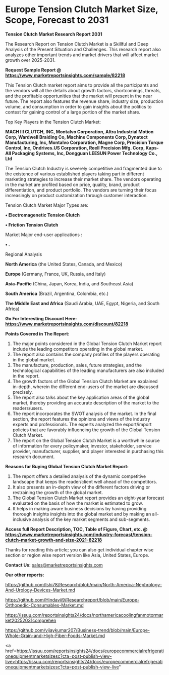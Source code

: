 # Europe Tension Clutch Market Size, Scope, Forecast to 2031

<strong>Tension Clutch Market Research Report 2031</strong>

The Research Report on Tension Clutch Market is a Skillful and Deep Analysis of the Present Situation and Challenges. This research report also analyzes other important trends and market drivers that will affect market growth over 2025-2031.

<strong>Request Sample Report @ <a href=https://www.marketreportsinsights.com/sample/82218>https://www.marketreportsinsights.com/sample/82218</a></strong>

This Tension Clutch market report aims to provide all the participants and the vendors will all the details about growth factors, shortcomings, threats, and the profitable opportunities that the market will present in the near future. The report also features the revenue share, industry size, production volume, and consumption in order to gain insights about the politics to contest for gaining control of a large portion of the market share.

Top Key Players in the Tension Clutch Market:

<strong>MACH III CLUTCH, INC, Montalvo Corporation, Altra Industrial Motion Corp, Wardwell Braiding Co, Machine Components Corp, Dynatect Manufacturing, Inc, Montalvo Corporation, Magne Corp, Precision Torque Control, Inc, Ondrives.US Corporation, Reell Precision Mfg. Corp, Kaps-All Packaging Systems, Inc, Dongguan LEESUN Power Technology Co., Ltd</strong>

The Tension Clutch Industry is severely competitive and fragmented due to the existence of various established players taking part in different marketing strategies to increase their market share. The vendors operating in the market are profiled based on price, quality, brand, product differentiation, and product portfolio. The vendors are turning their focus increasingly on product customization through customer interaction.

Tension Clutch Market Major Types are:

<strong>• Electromagenetic Tension Clutch

• Friction Tension Clutch</strong>

Market Major end-user applications :

<strong>• .</strong>

Regional Analysis

</u><strong><b>North America</b></strong> (the United States, Canada, and Mexico)

<strong><b>Europe </b></strong>(Germany, France, UK, Russia, and Italy)

<strong><b>Asia-Pacific</b></strong> (China, Japan, Korea, India, and Southeast Asia)

<strong><b>South America</b></strong> (Brazil, Argentina, Colombia, etc.)

<strong><b>The Middle East and Africa</b></strong> (Saudi Arabia, UAE, Egypt, Nigeria, and South Africa)

<strong>Go For Interesting Discount Here: <a href=https://www.marketreportsinsights.com/discount/82218>https://www.marketreportsinsights.com/discount/82218</a></strong>

<strong>Points Covered in The Report:</strong>
<ol>
  <li>The major points considered in the Global Tension Clutch Market report include the leading competitors operating in the global market.</li>
  <li>The report also contains the company profiles of the players operating in the global market.</li>
  <li>The manufacture, production, sales, future strategies, and the technological capabilities of the leading manufacturers are also included in the report.</li>
  <li>The growth factors of the Global Tension Clutch Market are explained in-depth, wherein the different end-users of the market are discussed precisely.</li>
  <li>The report also talks about the key application areas of the global market, thereby providing an accurate description of the market to the readers/users.</li>
  <li>The report incorporates the SWOT analysis of the market. In the final section, the report features the opinions and views of the industry experts and professionals. The experts analyzed the export/import policies that are favorably influencing the growth of the Global Tension Clutch Market.</li>
  <li>The report on the Global Tension Clutch Market is a worthwhile source of information for every policymaker, investor, stakeholder, service provider, manufacturer, supplier, and player interested in purchasing this research document.</li>
</ol>
<strong>Reasons for Buying Global Tension Clutch Market Report:</strong>

<ol>
  <li>The report offers a detailed analysis of the dynamic competitive landscape that keeps the reader/client well ahead of the competitors.</li>
  <li>It also presents an in-depth view of the different factors driving or restraining the growth of the global market.</li>
  <li>The Global Tension Clutch Market report provides an eight-year forecast evaluated on the basis of how the market is estimated to grow.</li>
  <li>It helps in making aware business decisions by having providing thorough insights insights into the global market and by making an all-inclusive analysis of the key market segments and sub-segments.</li>
</ol>
<strong>Access full Report Description, TOC, Table of Figure, Chart, etc. @ <a href=https://www.marketreportsinsights.com/industry-forecast/tension-clutch-market-growth-and-size-2021-82218>https://www.marketreportsinsights.com/industry-forecast/tension-clutch-market-growth-and-size-2021-82218</a></strong>


Thanks for reading this article; you can also get individual chapter wise section or region wise report version like Asia, United States, Europe.

<strong>Contact Us:</strong>
sales@marketreportsinsights.com

<strong>Our other reports:</strong>

<a href=https://github.com/Ishi78/Research/blob/main/North-America-Nephrology-And-Urology-Devices-Market.md>https://github.com/Ishi78/Research/blob/main/North-America-Nephrology-And-Urology-Devices-Market.md</a>

<a href=https://github.com/Hindavii9/Researchreport/blob/main/Europe-Orthopedic-Consumables-Market.md>https://github.com/Hindavii9/Researchreport/blob/main/Europe-Orthopedic-Consumables-Market.md</a>

<a href=https://issuu.com/reportsinsights24/docs/northamericacoolingfanmotormarket20252031comprehen>https://issuu.com/reportsinsights24/docs/northamericacoolingfanmotormarket20252031comprehen</a>

<a href=https://github.com/vijaykumar207/Business-trend/blob/main/Europe-Whole-Grain-and-High-Fiber-Foods-Market.md>https://github.com/vijaykumar207/Business-trend/blob/main/Europe-Whole-Grain-and-High-Fiber-Foods-Market.md</a>

<a href=https://issuu.com/reportsinsights24/docs/europecommercialrefrigerationequipmentmarketsizesc?cta=post-publish-view-live>https://issuu.com/reportsinsights24/docs/europecommercialrefrigerationequipmentmarketsizesc?cta=post-publish-view-live</a>"
